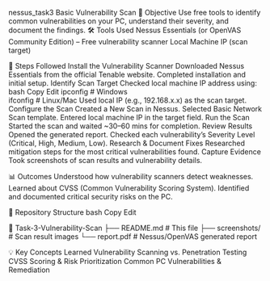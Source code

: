 nessus_task3
Basic Vulnerability Scan
📌 Objective
Use free tools to identify common vulnerabilities on your PC, understand their severity, and document the findings.
🛠 Tools Used
Nessus Essentials (or OpenVAS Community Edition) – Free vulnerability scanner
Local Machine IP (scan target)

📂 Steps Followed
Install the Vulnerability Scanner
Downloaded Nessus Essentials from the official Tenable website.
Completed installation and initial setup.
Identify Scan Target
Checked local machine IP address using:
bash
Copy
Edit
ipconfig   # Windows  
ifconfig   # Linux/Mac
Used local IP (e.g., 192.168.x.x) as the scan target.
Configure the Scan
Created a New Scan in Nessus.
Selected Basic Network Scan template.
Entered local machine IP in the target field.
Run the Scan
Started the scan and waited ~30–60 mins for completion.
Review Results
Opened the generated report.
Checked each vulnerability’s Severity Level (Critical, High, Medium, Low).
Research & Document Fixes
Researched mitigation steps for the most critical vulnerabilities found.
Capture Evidence
Took screenshots of scan results and vulnerability details.

📊 Outcomes
Understood how vulnerability scanners detect weaknesses.
Learned about CVSS (Common Vulnerability Scoring System).
Identified and documented critical security risks on the PC.

📁 Repository Structure
bash
Copy
Edit

📂 Task-3-Vulnerability-Scan
 ├── README.md          # This file
 ├── screenshots/       # Scan result images
 └── report.pdf         # Nessus/OpenVAS generated report
 
💡 Key Concepts Learned
Vulnerability Scanning vs. Penetration Testing
CVSS Scoring & Risk Prioritization
Common PC Vulnerabilities & Remediation
